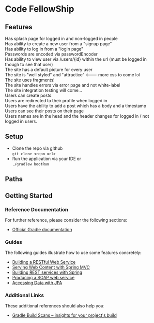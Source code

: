 # Code FellowShip

## Features
Has splash page for logged in and non-logged in people\
Has ability to create a new user from a "signup page"\
Has ability to log in from a "login page"\
Passwords are encoded via passwordEncoder\
Has ability to view user via /users/{id} within the url (must be logged in though to see that user)\
The site has a default picture for every user\
The site is "well styled" and "attractice" <--- more css to come lol\
The site uses fragments! \
The site handles errors via error page and not white-label\
The site integration testing will come...\
Users can create posts\
Users are redirected to their profile when logged in\
Users have the ability to add a post which has a body and a timestamp\
Users can see their posts on their page\
Users names are in the head and the header changes for logged in / not logged in users.


## Setup
* Clone the repo via github\
```git clone <repo url>```
* Run the application via your IDE or\
```./gradlew bootRun```

## Paths

## Getting Started

### Reference Documentation
For further reference, please consider the following sections:

* [Official Gradle documentation](https://docs.gradle.org)

### Guides
The following guides illustrate how to use some features concretely:

* [Building a RESTful Web Service](https://spring.io/guides/gs/rest-service/)
* [Serving Web Content with Spring MVC](https://spring.io/guides/gs/serving-web-content/)
* [Building REST services with Spring](https://spring.io/guides/tutorials/bookmarks/)
* [Producing a SOAP web service](https://spring.io/guides/gs/producing-web-service/)
* [Accessing Data with JPA](https://spring.io/guides/gs/accessing-data-jpa/)

### Additional Links
These additional references should also help you:

* [Gradle Build Scans – insights for your project's build](https://scans.gradle.com#gradle)
